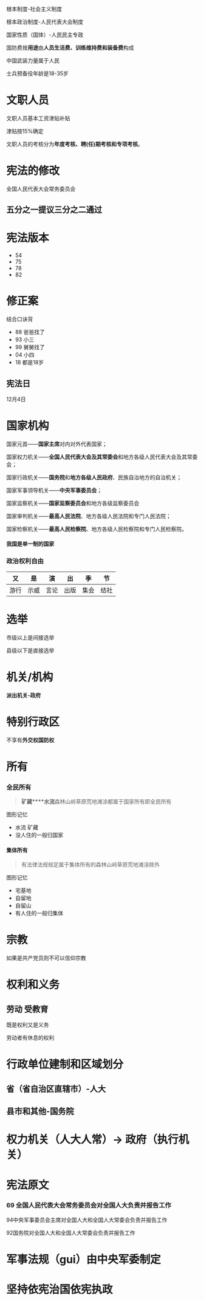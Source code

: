 根本制度-社会主义制度

根本政治制度-人民代表大会制度

国家性质（国体）-人民民主专政

国防费按**用途**由**人员生活费、训练维持费和装备费**构成

中国武装力量属于人民

士兵预备役年龄是18-35岁

# 文职人员

文职人员基本工资津贴补贴

津贴按15%确定

文职人员的考核分为**年度考核、聘(任)期考核和专项考核**。

# 宪法的修改

全国人民代表大会常务委员会

## 五分之一提议三分之二通过

# 宪法版本

- 54
- 75
- 78
- 82

# 修正案

结合口诀背

- 88 爸爸找了
- 93 小三
- 99 舅舅找了
- 04 小四
- 18 都是18岁

## 宪法日

12月4日

# 国家机构

国家元首——**国家主席**对内对外代表国家；

国家权力机关——**全国人民代表大会及其常委会**和地方各级人民代表大会及其常委会；

国家行政机关——**国务院**和**地方各级人民政府**、民族自治地方的自治机关；

国家军事领导机关——**中央军事委员会**；

国家监察机关——**国家监察委员会**和地方各级监察委员会

国家审判机关——**最高人民法院**、地方各级人民法院和专门人民法院；

国家检察机关——**最高人民检察院**、地方各级人民检察院和专门人民检察院。

#### 我国是单一制的国家

### 政治权利自由

| 又   | 是   | 演   | 出   | 季   | 节   |
| ---- | ---- | ---- | ---- | ---- | ---- |
| 游行 | 示威 | 言论 | 出版 | 集会 | 结社 |

# 选举

市级以上是间接选举

县级以下是直接选举

# 机关/机构

**派出机关-政府**

# 特别行政区

不享有**外交权国防权**

# 所有

### 全民所有

> **矿藏****水流**森林山岭草原荒地滩涂都属于国家所有即全民所有

图形记忆

- 水流 矿藏
- 没人住的一般归国家

#### 集体所有

> 有法律法规规定属于集体所有的森林山岭草原荒地滩涂除外

图形记忆

- 宅基地
- 自留地
- 自留山
- 有人住的一般归集体

# 宗教

如果是共产党员则不可以信仰宗教

# 权利和义务

## 劳动 受教育

既是权利又是义务

劳动者有休息的权利

# 行政单位建制和区域划分

## 省（省自治区直辖市）-人大

## 县市和其他-国务院

# 权力机关（人大人常）-> 政府（执行机关）

# 宪法原文

### 69 全国人民代表大会常务委员会对全国人大负责并报告工作

94中央军事委员会主席对全国人大和全国人大常委会负责并报告工作

92国务院对全国人大和全国人大常委会负责并报告工作

# 军事法规（gui）由中央军委制定

# 坚持依宪治国依宪执政

